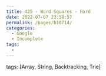 ```yaml
---
title: 425 - Word Squares - Hard
date: 2022-07-07 23:58:57
permalink: /pages/b10714/
categories:
  - Google
  - Incomplete
tags:
  - 
---
```

tags: [Array, String, Backtracking, Trie]